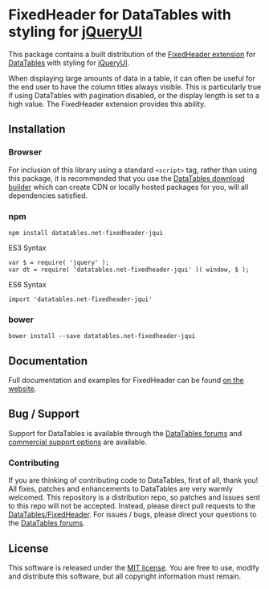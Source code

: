 # FixedHeader for DataTables with styling for [jQueryUI](http://jqueryui.com/)

This package contains a built distribution of the [FixedHeader extension](https://datatables.net/extensions/FixedHeader) for [DataTables](https://datatables.net/) with styling for [jQueryUI](http://jqueryui.com/).

When displaying large amounts of data in a table, it can often be useful for the end user to have the column titles always visible. This is particularly true if using DataTables with pagination disabled, or the display length is set to a high value. The FixedHeader extension provides this ability.


## Installation

### Browser

For inclusion of this library using a standard `<script>` tag, rather than using this package, it is recommended that you use the [DataTables download builder](//datatables.net/download) which can create CDN or locally hosted packages for you, will all dependencies satisfied.

### npm

```
npm install datatables.net-fixedheader-jqui
```

ES3 Syntax
```
var $ = require( 'jquery' );
var dt = require( 'datatables.net-fixedheader-jqui' )( window, $ );
```

ES6 Syntax
```
import 'datatables.net-fixedheader-jqui'
```

### bower

```
bower install --save datatables.net-fixedheader-jqui
```



## Documentation

Full documentation and examples for FixedHeader can be found [on the website](https://datatables.net/extensions/fixedheader).


## Bug / Support

Support for DataTables is available through the [DataTables forums](//datatables.net/forums) and [commercial support options](//datatables.net/support) are available.


### Contributing

If you are thinking of contributing code to DataTables, first of all, thank you! All fixes, patches and enhancements to DataTables are very warmly welcomed. This repository is a distribution repo, so patches and issues sent to this repo will not be accepted. Instead, please direct pull requests to the [DataTables/FixedHeader](http://github.com/DataTables/FixedHeader). For issues / bugs, please direct your questions to the [DataTables forums](//datatables.net/forums).


## License

This software is released under the [MIT license](//datatables.net/license). You are free to use, modify and distribute this software, but all copyright information must remain.

